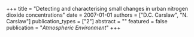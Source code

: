 +++
title = "Detecting and characterising small changes in urban nitrogen dioxide concentrations"
date = 2007-01-01
authors = ["D.C. Carslaw", "N. Carslaw"]
publication_types = ["2"]
abstract = ""
featured = false
publication = "*Atmospheric Environment*"
+++

